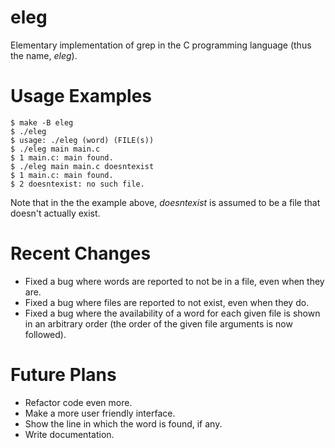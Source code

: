 # eleg
Elementary implementation of grep in the C programming language (thus the name, *eleg*).

# Usage Examples
```
$ make -B eleg
$ ./eleg
$ usage: ./eleg (word) (FILE(s))
$ ./eleg main main.c
$ 1 main.c: main found.
$ ./eleg main main.c doesntexist
$ 1 main.c: main found.
$ 2 doesntexist: no such file.
```
Note that in the the example above, *doesntexist* is assumed to be a file that doesn't actually exist.

# Recent Changes
- Fixed a bug where words are reported to not be in a file, even when they are.
- Fixed a bug where files are reported to not exist, even when they do.
- Fixed a bug where the availability of a word for each given file is shown in an arbitrary order (the order of the given file arguments is now followed).

# Future Plans
- Refactor code even more.
- Make a more user friendly interface.
- Show the line in which the word is found, if any.
- Write documentation.

